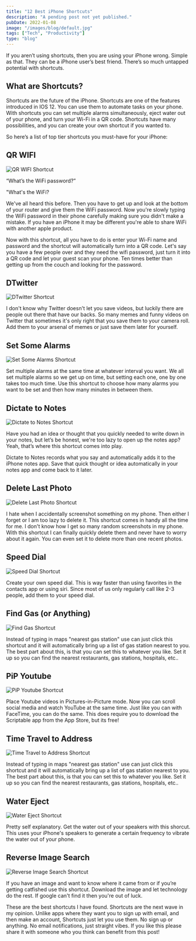 ```yaml
---
title: "12 Best iPhone Shortcuts"
description: "A pending post not yet published."
pubDate: 2022-01-08
image: "/images/blog/default.jpg"
tags: ["Tech", "Productivity"]
type: "blog"
---
```


If you aren’t using shortcuts, then you are using your iPhone wrong. Simple as that. They can be a iPhone user’s best friend. There’s so much untapped potential with shortcuts.

## What are Shortcuts?

Shortcuts are the future of the iPhone. Shortcuts are one of the features introduced in IOS 12. You can use them to automate tasks on your phone. With shortcuts you can set multiple alarms simultaneously, eject water out of your phone, and turn your Wi-Fi in a QR code. Shortcuts have many possibilities, and you can create your own shortcut if you wanted to.

So here’s a list of top tier shortcuts you must-have for your iPhone:

## QR WIFI

![QR WIFI Shortcut](https://4thelazy.com/wp-content/uploads/2022/01/Saturday-08-Jan-2022-143255-508x1024.png)

“What’s the WiFi password?”

"What's the WiFi?

We've all heard this before. Then you have to get up and look at the bottom of your router and give them the WiFi password. Now you're slowly typing the WiFi password in their phone carefully making sure you didn't make a mistake. If you have an iPhone it may be different you're able to share WiFi with another apple product.

Now with this shortcut, all you have to do is enter your Wi-Fi name and password and the shortcut will automatically turn into a QR code. Let's say you have a few people over and they need the wifi password, just turn it into a QR code and let your guest scan your phone. Ten times better than getting up from the couch and looking for the password.

## DTwitter

![DTwitter Shortcut](https://4thelazy.com/wp-content/uploads/2022/01/Friday-07-Jan-2022-195858-1024x667.png)

I don't know why Twitter doesn't let you save videos, but luckily there are people out there that have our backs. So many memes and funny videos on Twitter that sometimes it's only right that you save them to your camera roll. Add them to your arsenal of memes or just save them later for yourself.

## Set Some Alarms

![Set Some Alarms Shortcut](https://4thelazy.com/wp-content/uploads/2022/01/Friday-07-Jan-2022-194622-1024x667.png)

Set multiple alarms at the same time at whatever interval you want. We all set multiple alarms so we get up on time, but setting each one, one by one takes too much time. Use this shortcut to choose how many alarms you want to be set and then how many minutes in between them.

## Dictate to Notes

![Dictate to Notes Shortcut](https://4thelazy.com/wp-content/uploads/2022/01/Friday-07-Jan-2022-194713-508x1024.png)

Have you had an idea or thought that you quickly needed to write down in your notes, but let’s be honest, we're too lazy to open up the notes app? Yeah, that’s where this shortcut comes into play.

Dictate to Notes records what you say and automatically adds it to the iPhone notes app. Save that quick thought or idea automatically in your notes app and come back to it later.

## Delete Last Photo

![Delete Last Photo Shortcut](https://4thelazy.com/wp-content/uploads/2022/01/IMG_7425-508x1024.png)

I hate when I accidentally screenshot something on my phone. Then either I forget or I am too lazy to delete it. This shortcut comes in handy all the time for me. I don't know how I get so many random screenshots in my phone. With this shortcut I can finally quickly delete them and never have to worry about it again. You can even set it to delete more than one recent photos.

## Speed Dial

![Speed Dial Shortcut](https://4thelazy.com/wp-content/uploads/2022/01/Friday-07-Jan-2022-200737-508x1024.png)

Create your own speed dial. This is way faster than using favorites in the contacts app or using siri. Since most of us only regularly call like 2-3 people, add them to your speed dial.

## Find Gas (or Anything)

![Find Gas Shortcut](https://4thelazy.com/wp-content/uploads/2022/01/Friday-07-Jan-2022-201714-508x1024.png)

Instead of typing in maps "nearest gas station" use can just click this shortcut and it will automatically bring up a list of gas station nearest to you. The best part about this, is that you can set this to whatever you like. Set it up so you can find the nearest restaurants, gas stations, hospitals, etc..

## PiP Youtube

![PiP Youtube Shortcut](https://4thelazy.com/wp-content/uploads/2022/01/Friday-07-Jan-2022-201345-1024x1008.png)

Place Youtube videos in Pictures-in-Picture mode. Now you can scroll social media and watch YouTube at the same time. Just like you can with FaceTime, you can do the same. This does require you to download the Scriptable app from the App Store, but its free!

## Time Travel to Address

![Time Travel to Address Shortcut](https://4thelazy.com/wp-content/uploads/2022/01/IMG_7431-1024x667.png)

Instead of typing in maps "nearest gas station" use can just click this shortcut and it will automatically bring up a list of gas station nearest to you. The best part about this, is that you can set this to whatever you like. Set it up so you can find the nearest restaurants, gas stations, hospitals, etc..

## Water Eject

![Water Eject Shortcut](https://4thelazy.com/wp-content/uploads/2022/01/Friday-07-Jan-2022-200643-508x1024.png)

Pretty self explanatory. Get the water out of your speakers with this shorcut. This uses your iPhone's speakers to generate a certain frequency to vibrate the water out of your phone.

## Reverse Image Search

![Reverse Image Search Shortcut](https://4thelazy.com/wp-content/uploads/2022/01/Friday-07-Jan-2022-195511-1024x1008.png)

If you have an image and want to know where it came from or if you’re getting catfished use this shortcut. Download the image and let technology do the rest. If google can't find it then you're out of luck.

These are the best shortcuts I have found. Shortcuts are the next wave in my opinion. Unlike apps where they want you to sign up with email, and then make an account, Shortcuts just let you use them. No sign up or anything. No email notifications, just straight vibes. If you like this please share it with someone who you think can benefit from this post!